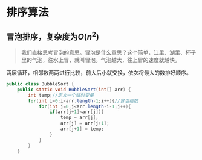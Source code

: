 <script type="text/javascript" src="http://cdn.mathjax.org/mathjax/latest/MathJax.js?config=default"></script>
# 排序算法
## 冒泡排序，复杂度为$O(n^2)$
> 我们直接思考冒泡的意思。冒泡是什么意思？这个简单，江里、湖里、杯子里的气泡，往水上冒，就叫冒泡。气泡越大，往上冒的速度就越快。

两层循环，相邻数两两进行比较，前大后小就交换，依次将最大的数排好顺序。
```java
public class BubbleSort {
    public static void BubbleSort(int[] arr) {
        int temp;//定义一个临时变量
        for(int i=0;i<arr.length-1;i++){//冒泡趟数
            for(int j=0;j<arr.length-i-1;j++){
                if(arr[j+1]<arr[j]){
                    temp = arr[j];
                    arr[j] = arr[j+1];
                    arr[j+1] = temp;
                }
            }
        }
    }


